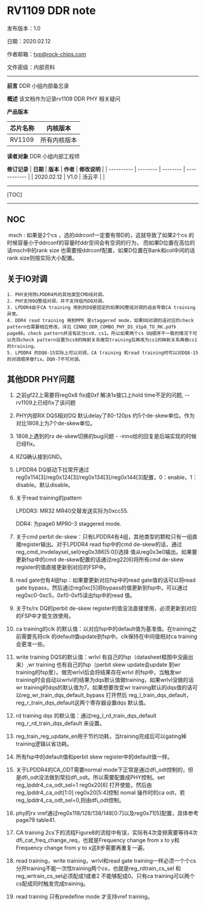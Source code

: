 # **RV1109 DDR note**

发布版本：1.0

日期：2020.02.12

作者邮箱：typ@rock-chips.com

文件密级：内部资料

---
**前言**
DDR 小组内部备忘录

**概述**
该文档作为记录rv1109 DDR PHY 相关疑问

**产品版本**

| **芯片名称** | **内核版本** |
| ------------ | ------------ |
| RV1109       | 所有内核版本 |

**读者对象**
DDR 小组内部工程师

**修订记录**
| **日期**   | **版本** | **作者** | **修改说明** |
| ---------- | -------- | -------- | ------------ |
| 2020.02.12 | V1.0     | 汤云平   |              |

---

[TOC]

---

## NOC

​	msch : 如果是2个cs ，选的ddrconf一定要有带D的，这就导致了如果2个cs 的时候容量小于ddrconf的容量时ddr空间会有空洞的行为， 而如果D位置在高位的话msch中的rank size 也需要按ddrconf配置，如果D位置在Bank和col中间的话rank size则按实际大小配置。

## 关于IO对调

 	1. PHY支持除LPDDR4外的其他类型CMD线对调。
 	2. PHY支持DQ整组对调，并不支持组内DQ对调。
 	3. LPDDR4由于CA training 用到的DQ是固定的如果DQ整组对调的话会导致CA training异常。
 	4. DDR4 read training 用到MPR 是staggered mode，如果DQ对调的话对应的check pattern也需要相应修改，详见《INNO_DDR_COMBO_PHY_DS_V1p8_TO_RK.pdf》 page86。check pattern并没有区分cs0，cs1。所以如果两个cs DQ顺序不一致的情况下可以先将check pattern设置为cs0的映射关系做完training后再改为cs1的映射关系再做cs1的training。
 	5. LPDDR4 的DQ8-15实际上可以对调，CA training 和read training时可以对DQ8-15的对调顺序做fix。DQ0-7不可对调。

## 其他DDR PHY问题

1. 之前gf22上需要将reg0x8 fix成0xf 解决1x接口上hold time不足的问题, -- rv1109上已经fix了该问题

2. PHY内部RX DQS相对DQ 默认delay了80-120ps 约5个de-skew单位。作为对比1808上为7个de-skew单位。

3. 1808上遇到的rx de-skew切换的bug问题 - -inno给的回复是后端实现的时候已经fix。

4. RZQ确认接到GND。

5. LPDDR4 DQ驱动下拉常开通过reg0x114[3]/reg0x124[3]/reg0x134[3]/reg0x144[3]配置，0：enable，1：disable。默认disable。

6. 关于read training的pattern

   LPDDR3: MR32 MR40交替发送实际为0xcc55.

   DDR4: 为page0 MPR0-3 staggered mode.

7. 关于cmd perbit de-skew：只有LPDDR4有4组，其他类型的颗粒只有一组直接register输出。对于LPDDR4 read fsp中的cmd de-skew的话，通过reg_cmd_invdelaysel_sel(reg0x386[5:0])选择 值从reg0x3e0输出。如果要更新fsp中的cmd de-skew配置的话通过reg22[6]将所有cmd de-skew register的值直接更新到对应的FSP中。

8. read gate也有4组fsp：如果要更新对应fsp中的read gate值的话可以将read gate bypass，然后通过reg0xc[5]将bypass的值更新到fsp中。可以通过reg0xc0-0xc5，0xf0-0xf5读出fsp中的read 值。

9. 关于tx/rx DQ的perbit de-skew register的值没法直接使用，必须更新到对应的FSP中才能生效使用。

10. ca training的clk 的默认值：以对应fsp中的default值为基准值。在training之前需要先将clk 的default值update到fsp中。clk保持在中间值相对ca training会更准一些。

11. write training DQS的默认值：wrlvl 有自己的fsp（datasheet框图中没画出来）,wr training 也有自己的fsp（perbit skew update会update 到wr training的fsp里）。做完wrlvl后会将结果存在wrlvl 的fsp中，当触发wr training时会自动以wrlvl的结果为dqs默认值做training，如果wrlvl没做的话wr training时dqs的默认值为7。如果想要改变wr training默认的dqs值的话可以reg_wr_train_dqs_default_bypass 打开然后 reg_l_train_dqs_default，reg_r_train_dqs_default这两个寄存器设置dqs 默认值。

12. rd training dqs 的默认值：通过reg_l_rd_train_dqs_default reg_r_rd_train_dqs_default 来设置。

13. reg_train_reg_update_en用于节约功耗，当training完成后可以gating掉training逻辑以省功耗。

14. 所有fsp中的default值和perbit skew register中的default值一样。

15. 关于LPDDR4的CA_ODT需要normal mode下正常是通过dfi_odt控制的，但是dfi_odt没法做到常拉dfi_odt。所以需要配置成PHY控制。set reg_lpddr4_ca_odt_sel=1 reg0x20[6] 打开使能，然后由 reg_lpddr4_ca_odt[1:0] reg0x20[5:4]控制 nomal 操作时的ca odt，若reg_lpddr4_ca_odt_sel=0,则由dfi_odt控制。

16. phy的rx vref通过reg0x118/128/138/148[0:7]以及reg0x71[5]配置，具体参考page79 table41.

17. CA training 2cs下的流程Figure8的流程中有误，实际有4次变频需要等待4次dfi_cat_freq_change_req，也就是Frequency change from x to y和Frequency change from y to x这8步需要再重复一遍。

18. read training，write training，wrlvl和read gate training一样必须一个个cs分开training不能一次性training两个cs，也就是reg_rdtrain_cs_sel 和reg_wrtrain_cs_sel必须配成1或者2 不能够配成0。只有ca training可以两个cs配成同时触发完成training。

19. read training 只有predefine mode 才支持vref training。
